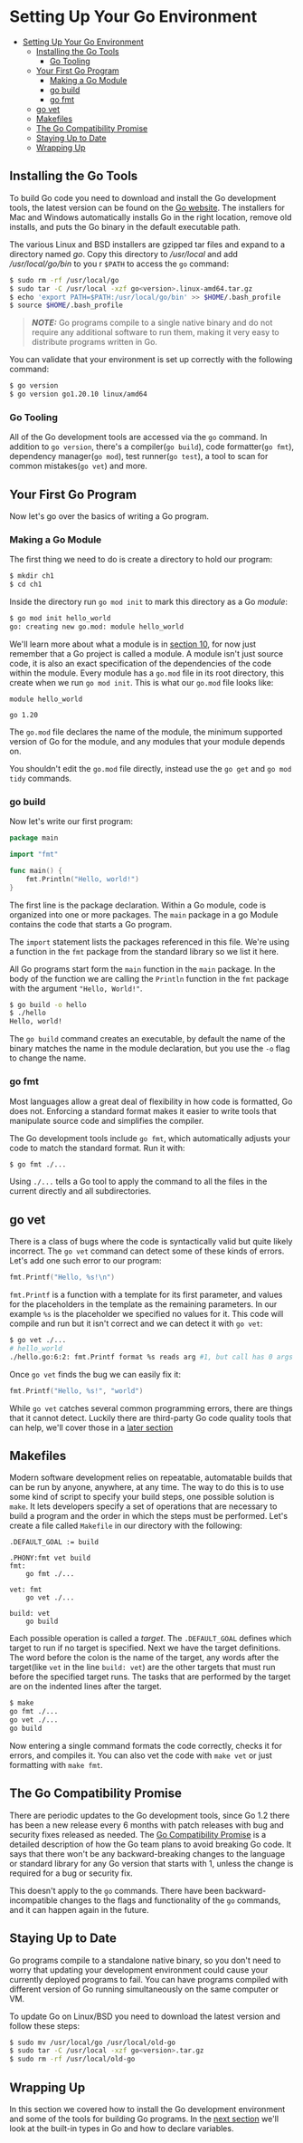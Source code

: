 # Setting Up Your Go Environment

<!--toc:start-->
- [Setting Up Your Go Environment](#setting-up-your-go-environment)
  - [Installing the Go Tools](#installing-the-go-tools)
    - [Go Tooling](#go-tooling)
  - [Your First Go Program](#your-first-go-program)
    - [Making a Go Module](#making-a-go-module)
    - [go build](#go-build)
    - [go fmt](#go-fmt)
  - [go vet](#go-vet)
  - [Makefiles](#makefiles)
  - [The Go Compatibility Promise](#the-go-compatibility-promise)
  - [Staying Up to Date](#staying-up-to-date)
  - [Wrapping Up](#wrapping-up)
<!--toc:end-->

## Installing the Go Tools
To build Go code you need to download and install the Go development tools, the latest version can be found on the [Go website](https://go.dev/dl/). The installers for Mac and Windows automatically installs Go in the right location, remove old installs, and puts the Go binary in the default executable path.

The various Linux and BSD installers are gzipped tar files and expand to a directory named *go*. Copy this directory to */usr/local* and add */usr/local/go/bin* to you r `$PATH` to access the `go` command:
```bash
$ sudo rm -rf /usr/local/go
$ sudo tar -C /usr/local -xzf go<version>.linux-amd64.tar.gz
$ echo 'export PATH=$PATH:/usr/local/go/bin' >> $HOME/.bash_profile
$ source $HOME/.bash_profile
```
> **_NOTE:_** Go programs compile to a single native binary and do not require any additional software to run them, making it very easy to distribute programs written in Go.

You can validate that your environment is set up correctly with the following command:
```bash
$ go version
$ go version go1.20.10 linux/amd64
```
### Go Tooling
All of the Go development tools are accessed via the `go` command. In addition to `go version`, there's a compiler(`go build`), code formatter(`go fmt`), dependency manager(`go mod`), test runner(`go test`), a tool to scan for common mistakes(`go vet`) and more.

## Your First Go Program
Now let's go over the basics of writing a Go program.

### Making a Go Module
The first thing we need to do is create a directory to hold our program:
```bash
$ mkdir ch1
$ cd ch1
```
Inside the directory run `go mod init` to mark this directory as a Go *module*:
```bash
$ go mod init hello_world
go: creating new go.mod: module hello_world
```
We'll learn more about what a module is in [section 10](./10_modules_packages_and_imports.md), for now just remember that a Go project is called a module. A module isn't just source code, it is also an exact specification of the dependencies of the code within the module. Every module has a `go.mod` file in its root directory, this create when we run `go mod init`. This is what our `go.mod` file looks like:
```
module hello_world

go 1.20
```
The `go.mod` file declares the name of the module, the minimum supported version of Go for the module, and any modules that your module depends on.

You shouldn't edit the `go.mod` file directly, instead use the `go get` and `go mod tidy` commands.

### go build
Now let's write our first program:
```go
package main

import "fmt"

func main() {
	fmt.Println("Hello, world!")
}
```
The first line is the package declaration. Within a Go module, code is organized into one or more packages. The `main` package in a go Module contains the code that starts a Go program.

The `import` statement lists the packages referenced in this file. We're using a function in the `fmt` package from the standard library so we list it here.

All Go programs start form the `main` function in the `main` package. In the body of the function we are calling the `Println` function in the `fmt` package with the argument `"Hello, World!"`.
```bash
$ go build -o hello
$ ./hello
Hello, world!
```
The `go build` command creates an executable, by default the name of the binary matches the name in the module declaration, but you use the `-o` flag to change the name. 

### go fmt
Most languages allow a great deal of flexibility in how code is formatted, Go does not. Enforcing a standard format makes it easier to write tools that manipulate source code and simplifies the compiler.

The Go development tools include `go fmt`, which automatically adjusts your code to match the standard format. Run it with:
```bash
$ go fmt ./...
```
Using `./...` tells a Go tool to apply the command to all the files in the current directly and all subdirectories.

## go vet
There is a class of bugs where the code is syntactically valid but quite likely incorrect. The `go vet` command can detect some of these kinds of errors. Let's add one such error to our program:
```go
fmt.Printf("Hello, %s!\n")
```
`fmt.Printf` is a function with a template for its first parameter, and values for the placeholders in the template as the remaining parameters. In our example `%s` is the placeholder we specified no values for it. This code will compile and run but it isn't correct and we can detect it with `go vet`:
```bash
$ go vet ./...
# hello_world
./hello.go:6:2: fmt.Printf format %s reads arg #1, but call has 0 args
```
Once `go vet` finds the bug we can easily fix it:
```go
fmt.Printf("Hello, %s!", "world")
```
While `go vet` catches several common programming errors, there are things that it cannot detect. Luckily there are third-party Go code quality tools that can help, we'll cover those in a [later section](./11_go_tooling.md#code-quality-scanners)

## Makefiles
Modern software development relies on repeatable, automatable builds that can be run by anyone, anywhere, at any time. The way to do this is to use some kind of script to specify your build steps, one possible solution is `make`. It lets developers specify a set of operations that are necessary to build a program and the order in which the steps must be performed. Let's create a file called `Makefile` in our directory with the following:
```
.DEFAULT_GOAL := build

.PHONY:fmt vet build
fmt:
	go fmt ./...

vet: fmt
	go vet ./...

build: vet
	go build
```
Each possible operation is called a *target*. The `.DEFAULT_GOAL` defines which target to run if no target is specified. Next we have the target definitions. The word before the colon is the name of the target, any words after the target(like `vet` in the line `build: vet`) are the other targets that must run before the specified target runs. The tasks that are performed by the target are on the indented lines after the target.
```bash
$ make
go fmt ./...
go vet ./...
go build
```
Now entering a single command formats the code correctly, checks it for errors, and compiles it. You can also vet the code with `make vet` or just formatting with `make fmt`.

## The Go Compatibility Promise
There are periodic updates to the Go development tools, since Go 1.2 there has been a new release every 6 months with patch releases with bug and security fixes released as needed. The [Go Compatibility Promise](https://go.dev/doc/go1compat) is a detailed description of how the Go team plans to avoid breaking Go code. It says that there won't be any backward-breaking changes to the language or standard library for any Go version that starts with 1, unless the change is required for a bug or security fix.

This doesn't apply to the `go` commands. There have been backward-incompatible changes to the flags and functionality of the `go` commands, and it can happen again in the future.

## Staying Up to Date
Go programs compile to a standalone native binary, so you don't need to worry that updating your development environment could cause your currently deployed programs to fail. You can have programs compiled with different version of Go running simultaneously on the same computer or VM.

To update Go on Linux/BSD you need to download the latest version and follow these steps:
```bash
$ sudo mv /usr/local/go /usr/local/old-go
$ sudo tar -C /usr/local -xzf go<version>.tar.gz
$ sudo rm -rf /usr/local/old-go
```
## Wrapping Up
In this section we covered how to install the Go development environment and some of the tools for building Go programs. In the [next section](./02_predeclared_types_and_declarations.md) we'll look at the built-in types in Go and how to declare variables.

